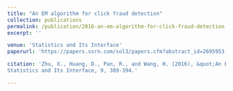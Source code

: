 ```yaml
---
title: "An EM algorithm for click fraud detection"
collection: publications
permalink: /publication/2016-an-em-algorithm-for-click-fraud-detection.md
excerpt: ''

venue: 'Statistics and Its Interface'
paperurl: 'https://papers.ssrn.com/sol3/papers.cfm?abstract_id=2695953'

citation: 'Zhu, X., Huang, D., Pan, R., and Wang, H. (2016), &quot;An EM algorithm for click fraud detection&quot;,
Statistics and Its Interface, 9, 389-394.'

---
```

